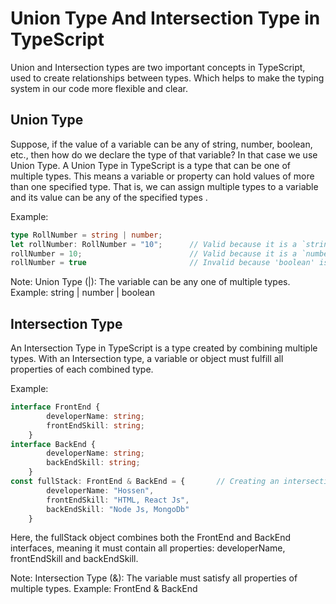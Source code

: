 # Union Type And Intersection Type in TypeScript

Union and Intersection types are two important concepts in TypeScript, used to create relationships between types. Which helps to make the typing system in our code more flexible and clear.

## Union Type
Suppose, if the value of a variable can be any of string, number, boolean, etc., then how do we declare the type of that variable? In that case we use Union Type. A Union Type in TypeScript is a type that can be one of multiple types. This means a variable or property can hold values of more than one specified type. That is, we can assign multiple types to a variable and its value can be any of the specified types .

Example:
```typescript
type RollNumber = string | number;      
let rollNumber: RollNumber = "10";      // Valid because it is a `string`
rollNumber = 10;                        // Valid because it is a `number`
rollNumber = true                       // Invalid because 'boolean' is not assignable to type 'string | number'
```
Note: Union Type (|): The variable can be any one of multiple types. Example: string | number | boolean

## Intersection Type
An Intersection Type in TypeScript is a type created by combining multiple types. With an Intersection type, a variable or object must fulfill all properties of each combined type.

Example:
```typescript
interface FrontEnd {
        developerName: string;
        frontEndSkill: string;
    }
interface BackEnd {
        developerName: string;
        backEndSkill: string;
    }
const fullStack: FrontEnd & BackEnd = {       // Creating an intersection type
        developerName: "Hossen",
        frontEndSkill: "HTML, React Js",
        backEndSkill: "Node Js, MongoDb"
    }
```
Here, the fullStack object combines both the FrontEnd and BackEnd interfaces, meaning it must contain all properties: developerName, frontEndSkill and backEndSkill.

Note: Intersection Type (&): The variable must satisfy all properties of multiple types. Example: FrontEnd & BackEnd
